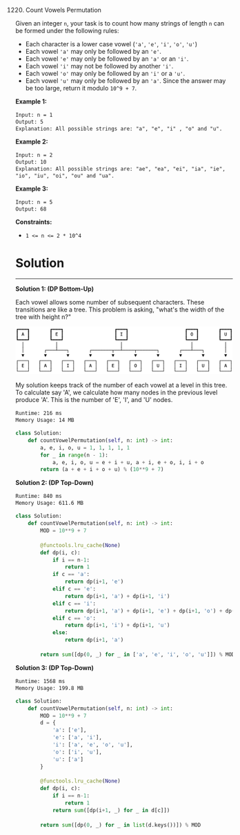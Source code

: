 1220. Count Vowels Permutation

Given an integer `n`, your task is to count how many strings of length `n` can be formed under the following rules:

* Each character is a lower case vowel (`'a'`, `'e'`, `'i'`, `'o'`, `'u'`)
* Each vowel `'a'` may only be followed by an `'e'`.
* Each vowel `'e'` may only be followed by an `'a'` or an `'i'`.
* Each vowel `'i'` may not be followed by another `'i'`.
* Each vowel `'o'` may only be followed by an `'i'` or a `'u'`.
* Each vowel `'u'` may only be followed by an `'a'`.
Since the answer may be too large, return it modulo `10^9 + 7`.

**Example 1:**
```
Input: n = 1
Output: 5
Explanation: All possible strings are: "a", "e", "i" , "o" and "u".
```

**Example 2:**
```
Input: n = 2
Output: 10
Explanation: All possible strings are: "ae", "ea", "ei", "ia", "ie", "io", "iu", "oi", "ou" and "ua".
```

**Example 3:** 
```
Input: n = 5
Output: 68
```

**Constraints:**

* `1 <= n <= 2 * 10^4`

# Solution
---
**Solution 1: (DP Bottom-Up)**

Each vowel allows some number of subsequent characters. These transitions are like a tree. This problem is asking, "what's the width of the tree with height n?"

![1220_1](img/1220_1.png)

My solution keeps track of the number of each vowel at a level in this tree. To calculate say 'A', we calculate how many nodes in the previous level produce 'A'. This is the number of 'E', 'I', and 'U' nodes.
```
Runtime: 216 ms
Memory Usage: 14 MB
```
```python
class Solution:
    def countVowelPermutation(self, n: int) -> int:
        a, e, i, o, u = 1, 1, 1, 1, 1
        for _ in range(n - 1):
            a, e, i, o, u = e + i + u, a + i, e + o, i, i + o
        return (a + e + i + o + u) % (10**9 + 7)
```

**Solution 2: (DP Top-Down)**
```
Runtime: 840 ms
Memory Usage: 611.6 MB
```
```python
class Solution:
    def countVowelPermutation(self, n: int) -> int:
        MOD = 10**9 + 7
        
        @functools.lru_cache(None)
        def dp(i, c):
            if i == n-1:
                return 1
            if c == 'a':
                return dp(i+1, 'e')
            elif c == 'e':
                return dp(i+1, 'a') + dp(i+1, 'i')
            elif c == 'i':
                return dp(i+1, 'a') + dp(i+1, 'e') + dp(i+1, 'o') + dp(i+1, 'u')
            elif c == 'o':
                return dp(i+1, 'i') + dp(i+1, 'u')
            else:
                return dp(i+1, 'a')
            
        return sum([dp(0, _) for _ in ['a', 'e', 'i', 'o', 'u']]) % MOD
```

**Solution 3: (DP Top-Down)**
```
Runtime: 1568 ms
Memory Usage: 199.8 MB
```
```python
class Solution:
    def countVowelPermutation(self, n: int) -> int:
        MOD = 10**9 + 7
        d = {
            'a': ['e'],
            'e': ['a', 'i'],
            'i': ['a', 'e', 'o', 'u'],
            'o': ['i', 'u'],
            'u': ['a']
        }
        
        @functools.lru_cache(None)
        def dp(i, c):
            if i == n-1:
                return 1
            return sum([dp(i+1, _) for _ in d[c]])
            
        return sum([dp(0, _) for _ in list(d.keys())]) % MOD
```